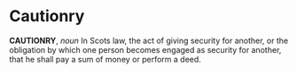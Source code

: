# Cautionry

**CAUTIONRY**, _noun_ In Scots law, the act of giving security for another, or the obligation by which one person becomes engaged as security for another, that he shall pay a sum of money or perform a deed.